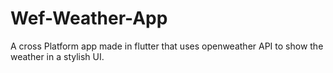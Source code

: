 # Wef-Weather-App
A cross Platform app made in flutter that uses openweather API to show the weather in a stylish UI.
